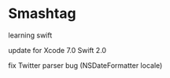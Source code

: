 # Smashtag
learning swift

update for Xcode 7.0 Swift 2.0

fix Twitter parser bug (NSDateFormatter locale)
